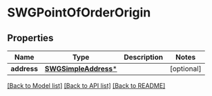# SWGPointOfOrderOrigin

## Properties
Name | Type | Description | Notes
------------ | ------------- | ------------- | -------------
**address** | [**SWGSimpleAddress***](SWGSimpleAddress.md) |  | [optional] 

[[Back to Model list]](../README.md#documentation-for-models) [[Back to API list]](../README.md#documentation-for-api-endpoints) [[Back to README]](../README.md)


